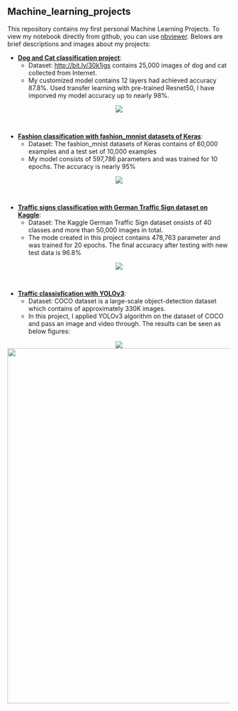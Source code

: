 ## Machine_learning_projects
This repository contains my first personal Machine Learning Projects. To view my notebook directly from github, you can use [nbviewer](https://nbviewer.jupyter.org/). Belows are brief descriptions and images about my projects: 

- [**Dog and Cat classification project**](https://github.com/quangnhat185/Machine_learning_projects/tree/master/Dog_Cat_classification):
  - Dataset: http://bit.ly/30k1jgs contains 25,000 images of dog and cat collected from Internet. 
  - My customized model contains 12 layers had achieved accuracy 87.8%. Used transfer learning with pre-trained Resnet50, I have imporved my model accuracy up to nearly 98%.
  
<p align="center">
  <img src="https://github.com/quangnhat185/Machine_learning_projects/blob/master/Dog_Cat_classification/Dog_cat_prediction.png">
</p>
<br>

- [**Fashion classification with fashion_mnnist datasets of Keras**](https://github.com/quangnhat185/Machine_learning_projects/blob/master/Fashion_classification/Fashion_classification.ipynb):
  - Dataset: The fashion_mnist datasets of Keras contains of 60,000 examples and a test set of 10,000 examples
  - My model consists of 597,786 parameters and was trained for 10 epochs. The accuracy is nearly 95%
<p align="center">
  <img src="https://github.com/quangnhat185/Machine_learning_projects/blob/master/Fashion_classification/F1.jpg">
</p>
<br>

- [**Traffic signs classification with German Traffic Sign dataset on Kaggle**](https://github.com/quangnhat185/Machine_learning_projects/tree/master/Traffic_signs_classification):
  - Dataset: The Kaggle German Traffic Sign dataset onsists of 40 classes and more than 50,000 images in total.
  - The mode created in this project contains 478,763 parameter and was trained for 20 epochs. The final accuracy after testing with new test data is 96.8%
<p align="center">
  <img src="https://github.com/quangnhat185/Machine_learning_projects/blob/master/Traffic_signs_classification/Traffic_sign_test.png">
</p>
<br>

- [**Traffic classisfication with YOLOv3**](https://github.com/quangnhat185/Machine_learning_projects/blob/master/Traffic_classification/Traffic_classification_YOLOv3.ipynb):
  - Dataset: COCO dataset is a large-scale object-detection dataset which contains of approximately 330K images. 
  - In this project, I applied YOLOv3 algorithm on the dataset of COCO and pass an image and video through. The results can be seen as below figures: 
  
<p align="center">
  <img src="https://github.com/quangnhat185/Machine_learning_projects/blob/master/Traffic_classification_Yolov3/T1.png">
  <img src="https://github.com/quangnhat185/Machine_learning_projects/blob/master/Traffic_classification_Yolov3/Vietnam_traffic.gif", width = "800">
</p>
